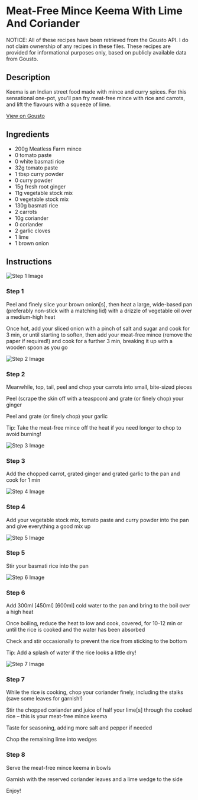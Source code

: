 # Meat-Free Mince Keema With Lime And Coriander

NOTICE: All of these recipes have been retrieved from the Gousto API. I do not claim ownership of any recipes in these files. These recipes are provided for informational purposes only, based on publicly available data from Gousto.

## Description

Keema is an Indian street food made with mince and curry spices. For this sensational one-pot, you'll pan fry meat-free mince with rice and carrots, and lift the flavours with a squeeze of lime. 

[View on Gousto](https://www.gousto.co.uk/recipes/cookbook/meat-free-keema-with-lime-coriander)

## Ingredients

- 200g Meatless Farm mince
- 0 tomato paste
- 0 white basmati rice
- 32g tomato paste 
- 1 tbsp curry powder
- 0 curry powder
- 15g fresh root ginger
- 11g vegetable stock mix
- 0 vegetable stock mix
- 130g basmati rice
- 2 carrots
- 10g coriander
- 0 coriander
- 2 garlic cloves
- 1 lime
- 1 brown onion

## Instructions

![Step 1 Image](https://production-media.gousto.co.uk/cms/recipe-step-image/step-1-1627570243894-x200.jpg)

### Step 1

Peel and finely slice your brown onion[s], then heat a large, wide-based pan (preferably non-stick with a matching lid) with a drizzle of vegetable oil over a medium-high heat

Once hot, add your sliced onion with a pinch of salt and sugar and cook for 3 min, or until starting to soften, then add your meat-free mince (remove the paper if required!) and cook for a further 3 min, breaking it up with a wooden spoon as you go

![Step 2 Image](https://production-media.gousto.co.uk/cms/recipe-step-image/step-2-1627570247761-x200.jpg)

### Step 2

Meanwhile, top, tail, peel and chop your carrots into small, bite-sized pieces

Peel (scrape the skin off with a teaspoon) and grate (or finely chop) your ginger

Peel and grate (or finely chop) your garlic

Tip: Take the meat-free mince off the heat if you need longer to chop to avoid burning!

![Step 3 Image](https://production-media.gousto.co.uk/cms/recipe-step-image/step-3-1627570251838-x200.jpg)

### Step 3

Add the chopped carrot, grated ginger and grated garlic to the pan and cook for 1 min

![Step 4 Image](https://production-media.gousto.co.uk/cms/recipe-step-image/step-4-1627570256855-x200.jpg)

### Step 4

Add your vegetable stock mix, tomato paste and curry powder into the pan and give everything a good mix up

![Step 5 Image](https://production-media.gousto.co.uk/cms/recipe-step-image/step-5-1627570262464-x200.jpg)

### Step 5

Stir your basmati rice into the pan

![Step 6 Image](https://production-media.gousto.co.uk/cms/recipe-step-image/step-6-1627570267335-x200.jpg)

### Step 6

Add 300ml <span class="text-purple">[450ml]</span><span class="text-danger"> [600ml]</span> cold water to the pan and bring to the boil over a high heat

Once boiling, reduce the heat to low and cook, covered, for 10-12 min or until the rice is cooked and the water has been absorbed

Check and stir occasionally to prevent the rice from sticking to the bottom

Tip: Add a splash of water if the rice looks a little dry!

![Step 7 Image](https://production-media.gousto.co.uk/cms/recipe-step-image/step-7-1627570272007-x200.jpg)

### Step 7

While the rice is cooking, chop your coriander finely, including the stalks (save some leaves for garnish!)

Stir the chopped coriander and juice of half your lime[s] through the cooked rice – this is your meat-free mince keema

Taste for seasoning, adding more salt and pepper if needed

Chop the remaining lime into wedges

### Step 8

Serve the meat-free mince keema in bowls

Garnish with the reserved coriander leaves and a lime wedge to the side

Enjoy!

